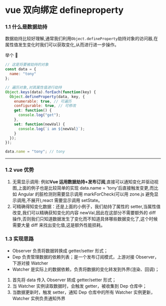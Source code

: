 # vue 双向绑定 defineproperty

### 1.1 什么是数据劫持

数据劫持比较好理解,通常我们利用`Object.defineProperty`劫持对象的访问器,在属性值发生变化时我们可以获取变化,从而进行进一步操作。

举个 🌰

```javascript
// 这是将要被劫持的对象
const data = {
  name: "tony"
};

// 遍历对象,对其属性值进行劫持
Object.keys(data).forEach(function(key) {
  Object.defineProperty(data, key, {
    enumerable: true, // 可遍历
    configurable: true, // 可修改
    get: function() {
      console.log("get");
    },
    set: function(newVal) {
      console.log(`i am ${newVal}`);
    }
  });
});

data.name = "tony"; // tony
```

---

### 1.2 vue 优势

1. 无需显示调用: 例如**Vue 运用数据劫持+发布订阅**,直接可以通知变化并驱动视图,上面的例子也是比较简单的实现 data.name = 'tony'后直接触发变更,而比如 Angular 的脏检测则需要显示调用 markForCheck(可以用 zone.js 避免显示调用,不展开),react 需要显示调用 setState。
2. 可精确得知变化数据：还是上面的小例子，我们劫持了属性的 setter,当属性值改变,我们可以精确获知变化的内容 newVal,因此在这部分不需要额外的 diff 操作,否则我们只知道数据发生了变化而不知道具体哪些数据变化了,这个时候需要大量 diff 来找出变化值,这是额外性能损耗。

### 1.3 实现思路

- Observer 负责将数据转换成 getter/setter 形式；
- Dep 负责管理数据的依赖列表；是一个发布订阅模式，上游对接 Observer，下游对接 Watcher
- Watcher 是实际上的数据依赖，负责将数据的变化转发到外界(渲染、回调)；

1. 首先将 data 传入 Observer 转成 getter/setter 形式；
2. 当 Watcher 实例读取数据时，会触发 getter，被收集到 Dep 仓库中；
3. 当数据更新时，触发 setter，通知 Dep 仓库中的所有 Watcher 实例更新，Watcher 实例负责通知外界
